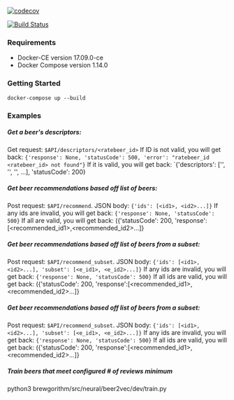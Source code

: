 [![codecov](https://codecov.io/gh/RateBeer/brewgorithm_api/branch/master/graph/badge.svg?token=9LYaPCNblT)](https://codecov.io/gh/RateBeer/brewgorithm_api)

[![Build Status](https://travis-ci.com/RateBeer/brewgorithm_api.svg?token=T2ttsRBxCEzfp8zVPhTP&branch=master)](https://travis-ci.com/RateBeer/brewgorithm_api)

### Requirements

- Docker-CE version 17.09.0-ce
- Docker Compose version 1.14.0

### Getting Started

```
docker-compose up --build
```

### Examples

##### Get a beer's descriptors:

Get request: `$API/descriptors/<ratebeer_id>`
If ID is not valid, you will get back:
`{'response': None, 'statusCode': 500, 'error': "ratebeer_id <ratebeer_id> not found"}`
If it is valid, you will get back:
`{'descriptors': ['<descriptor1>', '<descriptor2>', '<descriptor3>', ...], 'statusCode': 200}

##### Get beer recommendations based off list of beers:

Post request: `$API/recommend`.
JSON body: `{'ids': [<id1>, <id2>...]}`
If any ids are invalid, you will get back:
`{'response': None, 'statusCode': 500}`
If all are valid, you will get back:
({'statusCode': 200, 'response':[<recommended_id1>,<recommended_id2>...]}

##### Get beer recommendations based off list of beers from a subset:

Post request: `$API/recommend_subset`.
JSON body: `{'ids': [<id1>, <id2>...], 'subset': [<e_id1>, <e_id2>...]}`
If any ids are invalid, you will get back:
`{'response': None, 'statusCode': 500}`
If all ids are valid, you will get back:
({'statusCode': 200, 'response':[<recommended_id1>,<recommended_id2>...]}

##### Get beer recommendations based off list of beers from a subset:

Post request: `$API/recommend_subset`.
JSON body: `{'ids': [<id1>, <id2>...], 'subset': [<e_id1>, <e_id2>...]}`
If any ids are invalid, you will get back:
`{'response': None, 'statusCode': 500}`
If all ids are valid, you will get back:
({'statusCode': 200, 'response':[<recommended_id1>,<recommended_id2>...]}

##### Train beers that meet configured # of reviews minimum

python3 brewgorithm/src/neural/beer2vec/dev/train.py
